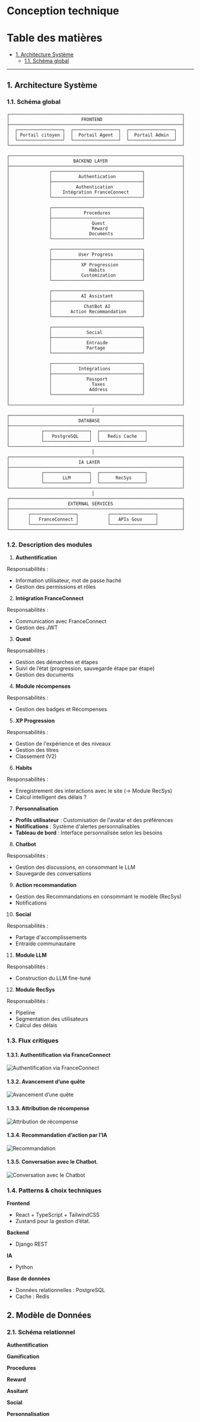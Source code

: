 # Conception technique

# Table des matières

- [1. Architecture Système](#1-architecture-systeme)
  - [1.1. Schéma global](#11-schema-global)

---

## 1. Architecture Système

### 1.1. Schéma global

```
┌─────────────────────────────────────────────────────────────────┐
│                           FRONTEND                              │
├─────────────────────────────────────────────────────────────────┤
│  ┌─────────────────┐  ┌─────────────────┐  ┌─────────────────┐  │
│  │ Portail citoyen │  │  Portail Agent  │  │  Portail Admin  │  │
│  └─────────────────┘  └─────────────────┘  └─────────────────┘  │
└─────────────────────────────────────────────────────────────────┘

┌─────────────────────────────────────────────────────────────────┐
│                        BACKEND LAYER                            │
├─────────────────────────────────────────────────────────────────┤
│               ┌──────────────────────────────────┐              │
│               │          Authentication          │              │
│               ├──────────────────────────────────┤              │
│               │         Authentication           │              │
│               │    Intégration FranceConnect     │              │
│               └──────────────────────────────────┘              │
│                                                                 │
│               ┌──────────────────────────────────┐              │
│               │            Procedures            │              │
│               ├──────────────────────────────────┤              │
│               │               Quest              │              │
│               │               Reward             │              │
│               │              Documents           │              │
│               └──────────────────────────────────┘              │
│                                                                 │
│               ┌──────────────────────────────────┐              │
│               │          User Progress           │              │
│               ├──────────────────────────────────┤              │
│               │           XP Progression         │              │
│               │              Habits              │              │
│               │           Customization          │              │
│               └──────────────────────────────────┘              │
│                                                                 │
│               ┌──────────────────────────────────┐              │
│               │           AI Assistant           │              │
│               ├──────────────────────────────────┤              │
│               │            ChatBot AI            │              │
│               │       Action Recommandation      │              │
│               └──────────────────────────────────┘              │
│                                                                 │
│               ┌──────────────────────────────────┐              │
│               │             Social               │              │
│               ├──────────────────────────────────┤              │
│               │             Entraide             │              │
│               │             Partage              │              │
│               └──────────────────────────────────┘              │
│                                                                 │
│               ┌──────────────────────────────────┐              │
│               │          Intégrations            │              │
│               ├──────────────────────────────────┤              │
│               │             Passport             │              │
│               │               Taxes              │              │
│               │              Address             │              │
│               └──────────────────────────────────┘              │
│                                                                 │
└─────────────────────────────────────────────────────────────────┘
                                │
┌─────────────────────────────────────────────────────────────────┐
│                          DATABASE                               │
├─────────────────────────────────────────────────────────────────┤
│            ┌─────────────────┐  ┌─────────────────┐             │
│            │   PostgreSQL    │  │   Redis Cache   │             │
│            └─────────────────┘  └─────────────────┘             │
└─────────────────────────────────────────────────────────────────┘
                                │
┌─────────────────────────────────────────────────────────────────┐
│                          IA LAYER                               │
├─────────────────────────────────────────────────────────────────┤
│            ┌─────────────────┐  ┌─────────────────┐             │
│            │       LLM       │  │      RecSys     │             │
│            └─────────────────┘  └─────────────────┘             │
└─────────────────────────────────────────────────────────────────┘
                                │
┌─────────────────────────────────────────────────────────────────┐
│                      EXTERNAL SERVICES                          │
├─────────────────────────────────────────────────────────────────┤
│       ┌─────────────────┐           ┌─────────────────┐         │
│       │   FranceConnect │           │   APIs Gouv     │         │
│       └─────────────────┘           └─────────────────┘         │
└─────────────────────────────────────────────────────────────────┘
```

### 1.2. Description des modules

1. **Authentification**

Responsabilités :

- Information utilisateur, mot de passe haché
- Gestion des permissions et rôles

2.  **Intégration FranceConnect**

Responsabilités :

- Communication avec FranceConnect
- Gestion des JWT

3. **Quest**

Responsabilités :

- Gestion des démarches et étapes
- Suivi de l’état (progression, sauvegarde étape par étape)
- Gestion des documents

4. **Module récompenses**

Responsabilités :

- Gestion des badges et Récompenses

5. **XP Progression**

Responsabilités :

- Gestion de l'expérience et des niveaux
- Gestion des titres
- Classement (V2)

6. **Habits**

Responsabilités :

- Enregistrement des interactions avec le site (-> Module RecSys)
- Calcul intelligent des délais ?

7. **Personnalisation**

- **Profils utilisateur** : Customisation de l'avatar et des préférences
- **Notifications** : Système d'alertes personnalisables
- **Tableau de bord** : Interface personnalisée selon les besoins

8. **Chatbot**

Responsabilités :

- Gestion des discussions, en consommant le LLM
- Sauvegarde des conversations

9. **Action recommandation**

- Gestion des Recommandations en consommant le modèle (RecSys)
- Notifications

10. **Social**

Responsabilités :

- Partage d'accomplissements
- Entraide communautaire

11. **Module LLM**

Responsabilités :

- Construction du LLM fine-tuné

12. **Module RecSys**

Responsabilités :

- Pipeline
- Segmentation des utilisateurs
- Calcul des délais

### 1.3. Flux critiques

#### 1.3.1. Authentification via FranceConnect

![Authentification via FranceConnect](https://github.com/rlossec/design-training-test/blob/master/Day2/img/recommandation.png)

#### 1.3.2. Avancement d’une quête

![Avancement d’une quête](http://url/to/img.png)

#### 1.3.3. Attribution de récompense

![Attribution de récompense](http://url/to/img.png)

#### 1.3.4. Recommandation d’action par l’IA

![Recommandation](http://url/to/img.png)

#### 1.3.5. Conversation avec le Chatbot.

![Conversation avec le Chatbot](http://url/to/img.png)

### 1.4. Patterns & choix techniques

**Frontend**

- React + TypeScript + TailwindCSS
- Zustand pour la gestion d’état.

**Backend**

- Django REST

**IA**

- Python

**Base de données**

- Données relationnelles : PostgreSQL
- Cache : Redis

## 2. Modèle de Données

### 2.1. Schéma relationnel

**Authentification**

**Gamification**

**Procedures**

**Reward**

**Assitant**

**Social**

**Personnalisation**
